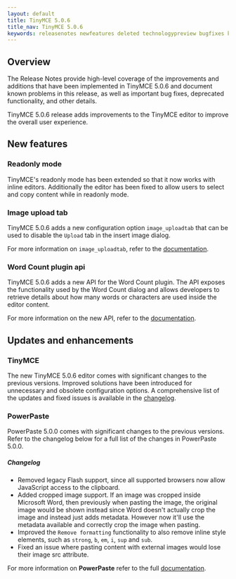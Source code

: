 ```yaml
---
layout: default
title: TinyMCE 5.0.6
title_nav: TinyMCE 5.0.6
keywords: releasenotes newfeatures deleted technologypreview bugfixes knownissues
---
```


## Overview

The Release Notes provide high-level coverage of the improvements and additions that have been implemented in TinyMCE 5.0.6 and document known problems in this release, as well as important bug fixes, deprecated functionality, and other details.

TinyMCE 5.0.6 release adds improvements to the TinyMCE editor to improve the overall user experience.

## New features

### Readonly mode

TinyMCE's readonly mode has been extended so that it now works with inline editors. Additionally the editor has been fixed to allow users to select and copy content while in readonly mode.

### Image upload tab

TinyMCE 5.0.6 adds a new configuration option `image_uploadtab` that can be used to disable the `Upload` tab in the insert image dialog.

For more information on `image_uploadtab`, refer to the [documentation]({{site.baseurl}}/plugins/opensource/image/#image_uploadtab).

### Word Count plugin api

TinyMCE 5.0.6 adds a new API for the Word Count plugin. The API exposes the functionality used by the Word Count dialog and allows developers to retrieve details about how many words or characters are used inside the editor content.

For more information on the new API, refer to the [documentation]({{site.baseurl}}/plugins/opensource/wordcount/#api).

## Updates and enhancements

### TinyMCE

The new TinyMCE 5.0.6 editor comes with significant changes to the previous versions. Improved solutions have been introduced for unnecessary and obsolete configuration options. A comprehensive list of the updates and fixed issues is available in the [changelog]({{site.baseurl}}/changelog/#version506may222019).

### PowerPaste

PowerPaste 5.0.0 comes with significant changes to the previous versions. Refer to the changelog below for a full list of the changes in PowerPaste 5.0.0.

##### Changelog

* Removed legacy Flash support, since all supported browsers now allow JavaScript access to the clipboard.
* Added cropped image support. If an image was cropped inside Microsoft Word, then previously when pasting the image, the original image would be shown instead since Word doesn't actually crop the image and instead just adds metadata. However now it'll use the metadata available and correctly crop the image when pasting.
* Improved the `Remove formatting` functionality to also remove inline style elements, such as `strong`, `b`, `em`, `i`, `sup` and `sub`.
* Fixed an issue where pasting content with external images would lose their image src attribute.

For more information on **PowerPaste** refer to the full [documentation]({{site.baseurl}}/plugins/premium/powerpaste/).